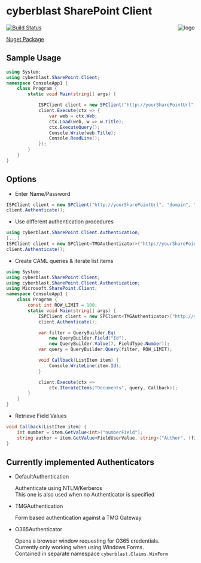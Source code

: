 ﻿# cyberblast SharePoint Client

<a href="https://github.com/cyberblast" border="0"><img align="right" title="logo" src="https://avatars2.githubusercontent.com/u/33760031?s=64"></a>

[![Build Status](https://travis-ci.org/cyberblast/SharePoint.Client.svg?branch=master)](https://travis-ci.org/cyberblast/SharePoint.Client)

[Nuget Package](https://www.nuget.org/packages/cyberblast.SharePoint.Client)

## Sample Usage
```C#
using System;
using cyberblast.SharePoint.Client;
namespace ConsoleApp1 {
    class Program {
        static void Main(string[] args) {

            ISPClient client = new SPClient("http://yourSharePointUrl");
            client.Execute(ctx => {
                var web = ctx.Web;
                ctx.Load(web, w => w.Title);
                ctx.ExecuteQuery();
                Console.Write(web.Title);
                Console.ReadLine();
            });
        }
    }
}
```

## Options

* Enter Name/Password 
```C#
ISPClient client = new SPClient("http://yourSharePointUrl", "domain", "loginName", "password");
client.Authenticate();
```

* Use different authentication procedures
```C#
using cyberblast.SharePoint.Client.Authentication;
[...]
ISPClient client = new SPClient<TMGAuthenticator>("http://yourSharePointUrl", "domain", "loginName", "password");
client.Authenticate();
```

* Create CAML queries & iterate list items
```C#
using System;
using cyberblast.SharePoint.Client;
using cyberblast.SharePoint.Client.Authentication;
using Microsoft.SharePoint.Client;
namespace ConsoleApp1 {
    class Program {
        const int ROW_LIMIT = 100;
        static void Main(string[] args) {
            ISPClient client = new SPClient<TMGAuthenticator>("http://yourSharePointUrl", "domain", "loginName", "password");
            client.Authenticate();

            var filter = QueryBuilder.Eq(
                new QueryBuilder.Field("Id"),
                new QueryBuilder.Value(7, FieldType.Number));
            var query = QueryBuilder.Query(filter, ROW_LIMIT);

            void Callback(ListItem item) {
                Console.WriteLine(item.Id);
            }

            client.Execute(ctx => 
                ctx.IterateItems("Documents", query, Callback));
        }
    }
}
```

* Retrieve Field Values
```C#
void Callback(ListItem item) {
    int number = item.GetValue<int>("numberField");
    string author = item.GetValue<FieldUserValue, string>("Author", (fieldUserValue) => fieldUserValue.LookupValue);
}
```

## Currently implemented Authenticators

* DefaultAuthentication

  Authenticate using NTLM/Kerberos  
  This one is also used when no Authenticator is specified
  
* TMGAuthentication

  Form based authentication against a TMG Gateway
  
* O365Authenticator

  Opens a browser window requesting for O365 credentials.  
  Currently only working when using Windows Forms.  
  Contained in separate namespace `cyberblast.Claims.WinForm` 
